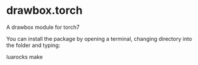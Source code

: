 drawbox.torch
====================

A drawbox module for torch7

You can install the package by opening a terminal, changing directory into the folder and typing:

luarocks make
